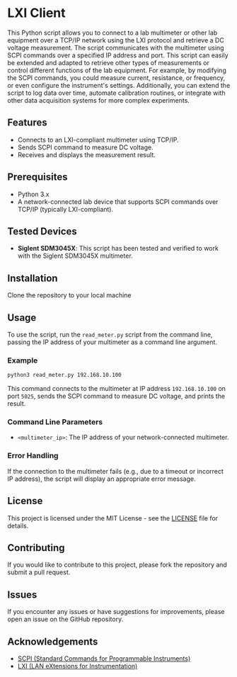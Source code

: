 # LXI Client

This Python script allows you to connect to a lab multimeter or other lab equipment over a TCP/IP network using the LXI protocol and retrieve a DC voltage measurement. The script communicates with the multimeter using SCPI commands over a specified IP address and port. This script can easily be extended and adapted to retrieve other types of measurements or control different functions of the lab equipment. For example, by modifying the SCPI commands, you could measure current, resistance, or frequency, or even configure the instrument's settings. Additionally, you can extend the script to log data over time, automate calibration routines, or integrate with other data acquisition systems for more complex experiments.

## Features

- Connects to an LXI-compliant multimeter using TCP/IP.
- Sends SCPI command to measure DC voltage.
- Receives and displays the measurement result.

## Prerequisites

- Python 3.x
- A network-connected lab device that supports SCPI commands over TCP/IP (typically LXI-compliant).

## Tested Devices

- **Siglent SDM3045X**: This script has been tested and verified to work with the Siglent SDM3045X multimeter.

## Installation

Clone the repository to your local machine

## Usage

To use the script, run the `read_meter.py` script from the command line, passing the IP address of your multimeter as a command line argument.

### Example

```bash
python3 read_meter.py 192.168.10.100
```

This command connects to the multimeter at IP address `192.168.10.100` on port `5025`, sends the SCPI command to measure DC voltage, and prints the result.

### Command Line Parameters

- `<multimeter_ip>`: The IP address of your network-connected multimeter.

### Error Handling

If the connection to the multimeter fails (e.g., due to a timeout or incorrect IP address), the script will display an appropriate error message.

## License

This project is licensed under the MIT License - see the [LICENSE](LICENSE) file for details.

## Contributing

If you would like to contribute to this project, please fork the repository and submit a pull request.

## Issues

If you encounter any issues or have suggestions for improvements, please open an issue on the GitHub repository.

## Acknowledgements

- [SCPI (Standard Commands for Programmable Instruments)](https://en.wikipedia.org/wiki/Standard_Commands_for_Programmable_Instruments)
- [LXI (LAN eXtensions for Instrumentation)](https://www.lxistandard.org/)